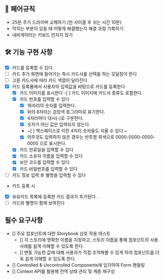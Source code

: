 ## 🫠 페어규칙

- 25분 주기 드라이버 교체하기 (한 사이클 후 쉬는 시간 10분)
- 막히는 부분이 있을 때 어떻게 해결했는지 해결 과정 기록하기
- 내비게이터는 키보드 만지지 않기

## 🛠️ 기능 구현 사항

- [x] 카드를 등록할 수 있다.
- [ ] 카드 추가 화면에 들어가는 즉시 카드사를 선택을 하는 모달창이 뜬다
- [ ] 고른 카드사에 따라 카드 색깔이 달라진다
- [x] 카드 등록폼에서 사용자의 입력값을 바탕으로 카드를 등록한다
  - [x] 카드 이미지를 표시한다 -[ ] 카드 이미지에 카드사 종류도 포함한다.
  - [x] 카드 번호를 입력할 수 있다
    - [x] 16자리의 숫자를 입력한다.
    - [x] 뒤의 8자리는 검정색 동그라미로 표기한다.
    - [x] 4자리마다 대시(-)로 구분한다.
    - [x] 숫자가 아닌 값은 입력되지 않는다.
    - ~[ ] 백스페이스로 이전 4자리 숫자들도 지울 수 있다.~
    - [x] 아무것도 입력하지 않은 경우는 반투명 회색으로 0000-0000-0000-0000 으로 표시한다.
  - [x] 카드 만료일을 입력할 수 있다
  - [x] 카드 소유자 이름을 입력할 수 있다
  - [x] 보안 코드를 입력할 수 있다
  - [x] 카드 비밀번호를 입력할 수 있다
- [ ] 카드 정보 입력 후 별명을 입력할 수 있다
- 카드 등록 시
- [x] 보유카드 목록에 등록한 카드 결과가 추가된다.
- [ ] 카드와 별명이 함께 보여진다

## 필수 요구사항

- [] 주요 컴포넌트에 대한 Storybook 상호 작용 테스트
  - [] 각 스토리에 명확한 이름을 지정하고, 스토리 이름을 통해 컴포넌트의 사용 사례를 쉽게 이해할 수 있도록 한다.
  - [] 변동 가능한 값에 대해 사용자가 직접 조작해볼 수 있게 하여 컴포넌트를 더욱 쉽게 이해할 수 있도록 한다.
- [] Controlled & Uncontrolled Components에 입각하여 Form 핸들링
- [] Context API를 활용해 전역 상태 관리 및 계층 재구성
